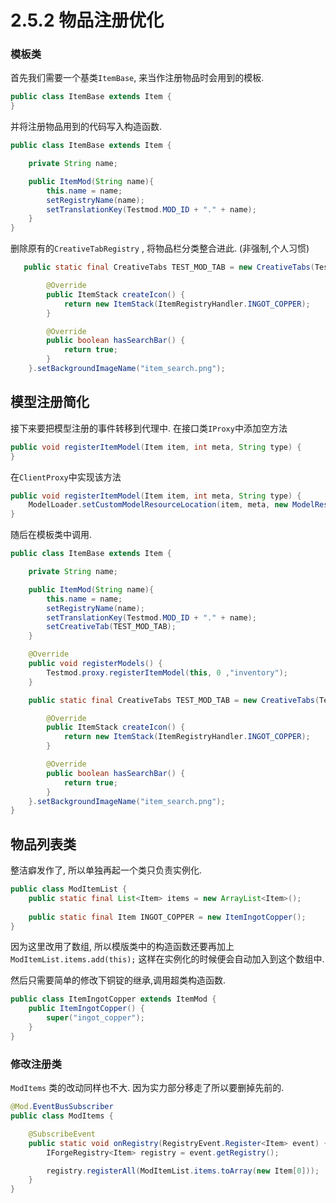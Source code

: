 # 2.5.2 物品注册优化

### 模板类

首先我们需要一个基类`ItemBase`, 来当作注册物品时会用到的模板.

```java
public class ItemBase extends Item {
}
```

并将注册物品用到的代码写入构造函数.

```java
public class ItemBase extends Item {

    private String name;

    public ItemMod(String name){
        this.name = name;
        setRegistryName(name);
        setTranslationKey(Testmod.MOD_ID + "." + name);
    }
}
```

删除原有的`CreativeTabRegistry` , 将物品栏分类整合进此. (非强制,个人习惯)

```java
   public static final CreativeTabs TEST_MOD_TAB = new CreativeTabs(Testmod.MOD_ID) {

        @Override
        public ItemStack createIcon() {
            return new ItemStack(ItemRegistryHandler.INGOT_COPPER);
        }

        @Override
        public boolean hasSearchBar() {
            return true;
        }
    }.setBackgroundImageName("item_search.png");
```

## 模型注册简化
接下来要把模型注册的事件转移到代理中. 在接口类`IProxy`中添加空方法
```java
public void registerItemModel(Item item, int meta, String type) {  
}
```
在`ClientProxy`中实现该方法
```java
public void registerItemModel(Item item, int meta, String type) {  
    ModelLoader.setCustomModelResourceLocation(item, meta, new ModelResourceLocation(item.getRegistryName(), type));  
}
```


随后在模板类中调用.

```java
public class ItemBase extends Item {

    private String name;

    public ItemMod(String name){
        this.name = name;
        setRegistryName(name);
        setTranslationKey(Testmod.MOD_ID + "." + name);
        setCreativeTab(TEST_MOD_TAB);
    }

	@Override  
	public void registerModels() {  
	    Testmod.proxy.registerItemModel(this, 0 ,"inventory");  
	}

    public static final CreativeTabs TEST_MOD_TAB = new CreativeTabs(Testmod.MOD_ID) {

        @Override
        public ItemStack createIcon() {
            return new ItemStack(ItemRegistryHandler.INGOT_COPPER);
        }

        @Override
        public boolean hasSearchBar() {
            return true;
        }
    }.setBackgroundImageName("item_search.png");
}
```

## 物品列表类
整洁癖发作了, 所以单独再起一个类只负责实例化.

```java
public class ModItemList {  
    public static final List<Item> items = new ArrayList<Item>();  
  
    public static final Item INGOT_COPPER = new ItemIngotCopper();   
}
```

因为这里改用了数组, 所以模版类中的构造函数还要再加上`ModItemList.items.add(this);`
这样在实例化的时候便会自动加入到这个数组中.


然后只需要简单的修改下铜锭的继承,调用超类构造函数.

```java
public class ItemIngotCopper extends ItemMod {
    public ItemIngotCopper() {
        super("ingot_copper");
    }
}
```

### 修改注册类

`ModItems` 类的改动同样也不大. 因为实力部分移走了所以要删掉先前的. 

```java
@Mod.EventBusSubscriber
public class ModItems {

    @SubscribeEvent
    public static void onRegistry(RegistryEvent.Register<Item> event) {
        IForgeRegistry<Item> registry = event.getRegistry();

        registry.registerAll(ModItemList.items.toArray(new Item[0]));
    }
}
```
